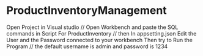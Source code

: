 # ProductInventoryManagement
Open Project in Visual studio
//
Open Workbench and paste the SQL commands in Script For ProductInventory
//
then In appsetting.json
Edit the User and the Password connected to your workbench
Then try to Run the Program
//
the default username is admin and password is 1234
